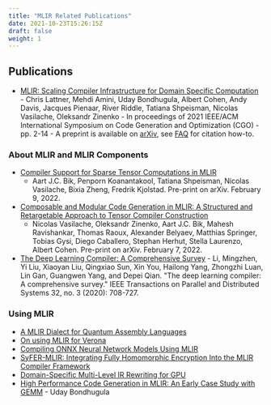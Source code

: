 ```yaml
---
title: "MLIR Related Publications"
date: 2021-10-23T15:26:15Z
draft: false
weight: 1
---
```


## Publications

* [MLIR: Scaling Compiler Infrastructure for Domain Specific
  Computation](https://ieeexplore.ieee.org/abstract/document/9370308) -
  Chris Lattner, Mehdi Amini, Uday Bondhugula, Albert Cohen, Andy Davis, Jacques Pienaar, River Riddle, Tatiana Shpeisman, Nicolas Vasilache, Oleksandr Zinenko - In proceedings of 2021 IEEE/ACM International Symposium on Code Generation and Optimization (CGO) -
  pp. 2-14 -
  A preprint is available on [arXiv](https://arxiv.org/abs/2002.11054), see
  [FAQ](https://mlir.llvm.org/getting_started/Faq/#how-to-refer-to-mlir-in-publications-is-there-an-accompanying-paper)
  for citation how-to.

### About MLIR and MLIR Components

* [Compiler Support for Sparse Tensor Computations in MLIR](https://arxiv.org/abs/2202.04305)
  - Aart J.C. Bik, Penporn Koanantakool, Tatiana Shpeisman, Nicolas Vasilache, Bixia Zheng, Fredrik Kjolstad.
  Pre-print on arXiv. February 9, 2022.
* [Composable and Modular Code Generation in MLIR: A Structured and Retargetable Approach to Tensor Compiler Construction](https://arxiv.org/abs/2202.03293)
  - Nicolas Vasilache, Oleksandr Zinenko, Aart J.C. Bik, Mahesh Ravishankar, Thomas Raoux, Alexander Belyaev, Matthias Springer, Tobias Gysi, Diego Caballero, Stephan Herhut, Stella Laurenzo, Albert Cohen.
  Pre-print on arXiv. February 7, 2022.
* [The Deep Learning Compiler: A Comprehensive Survey](https://arxiv.org/abs/2002.03794) - Li, Mingzhen, Yi Liu, Xiaoyan Liu, Qingxiao Sun, Xin You, Hailong Yang, Zhongzhi Luan, Lin Gan, Guangwen Yang, and Depei Qian. "The deep learning compiler: A comprehensive survey." IEEE Transactions on Parallel and Distributed Systems 32, no. 3 (2020): 708-727.

### Using MLIR

* [A MLIR Dialect for Quantum Assembly Languages](https://arxiv.org/abs/2101.11365)
* [On using MLIR for Verona](https://systemcall.eu/2020/10/22/on-using-mlir-for-verona/)
* [Compiling ONNX Neural Network Models Using MLIR](https://arxiv.org/abs/2008.08272)
* [SyFER-MLIR: Integrating Fully Homomorphic Encryption Into the MLIR Compiler Framework](https://math.mit.edu/research/highschool/primes/materials/2020/Govindarajan-Moses.pdf)
* [Domain-Specific Multi-Level IR Rewriting for GPU](https://arxiv.org/abs/2005.13014)
* [High Performance Code Generation in MLIR: An Early Case Study with GEMM](https://arxiv.org/abs/2003.00532) -
  Uday Bondhugula

